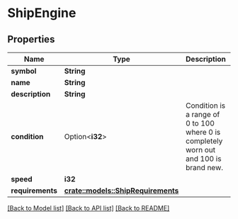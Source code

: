 # ShipEngine

## Properties

Name | Type | Description | Notes
------------ | ------------- | ------------- | -------------
**symbol** | **String** |  | 
**name** | **String** |  | 
**description** | **String** |  | 
**condition** | Option<**i32**> | Condition is a range of 0 to 100 where 0 is completely worn out and 100 is brand new. | [optional]
**speed** | **i32** |  | 
**requirements** | [**crate::models::ShipRequirements**](ShipRequirements.md) |  | 

[[Back to Model list]](../README.md#documentation-for-models) [[Back to API list]](../README.md#documentation-for-api-endpoints) [[Back to README]](../README.md)


